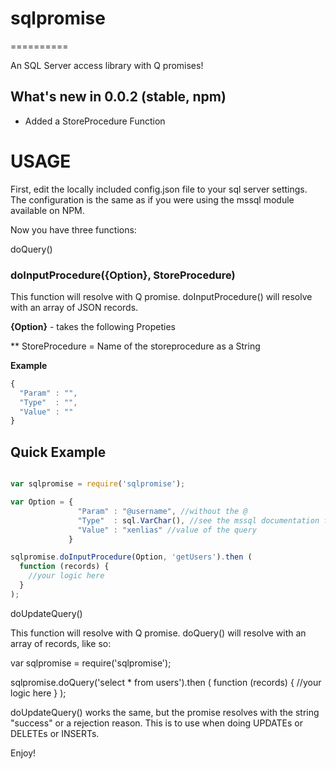 # sqlpromise
==========

An SQL Server access library with Q promises!

## What's new in 0.0.2 (stable, npm)

- Added a StoreProcedure Function


USAGE
=====

First, edit the locally included config.json file to your sql server settings. The configuration is the same as if you were using the mssql module available on NPM.

Now you have three functions:

doQuery()

### doInputProcedure({Option}, StoreProcedure)

This function will resolve with Q promise.  doInputProcedure() will resolve with an array of JSON records.

**{Option}** - takes the following Propeties

** StoreProcedure = Name of the storeprocedure as a String

__Example__

```javascript
{
  "Param" : "",
  "Type"  : "",
  "Value" : ""
}

```


## Quick Example

```javascript

var sqlpromise = require('sqlpromise');

var Option = {
               "Param" : "@username", //without the @
               "Type"  : sql.VarChar(), //see the mssql documentation for types
               "Value" : "xenlias" //value of the query
             }

sqlpromise.doInputProcedure(Option, 'getUsers').then (
  function (records) {
    //your logic here
  }
);

```


doUpdateQuery()

This function will resolve with Q promise.  doQuery() will resolve with an array of records, like so:

var sqlpromise = require('sqlpromise');

sqlpromise.doQuery('select *  from users').then (
  function (records) {
    //your logic here
  }
);

doUpdateQuery() works the same, but the promise resolves with the string "success" or a rejection reason. This is to use when doing UPDATEs or DELETEs or INSERTs.

Enjoy!

